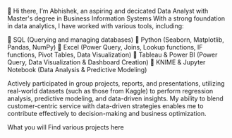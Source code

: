 👋 Hi there, I’m Abhishek, an aspiring and decicated Data Analyst with Master's degree in Business Information Systems With a strong foundation in data analytics, I have worked with various tools, including:

📌 SQL (Querying and managing databases)
📌 Python (Seaborn, Matplotlib, Pandas, NumPy)
📌 Excel (Power Query, Joins, Lookup functions, IF functions, Pivot Tables, Data Visualization)
📌 Tableau & Power BI (Power Query, Data Visualization & Dashboard Creation)
📌 KNIME & Jupyter Notebook (Data Analysis & Predictive Modeling)

Actively participated in group projects, reports, and presentations, utilizing real-world datasets (such as those from Kaggle) to perform regression analysis, predictive modeling, and data-driven insights. My ability to blend customer-centric service with data-driven strategies enables me to contribute effectively to decision-making and business optimization.

What you will Find various projects here 

<!---
Avi1080/Avi1080 is a ✨ special ✨ repository because its `README.md` (this file) appears on your GitHub profile.
You can click the Preview link to take a look at your changes.
--->

